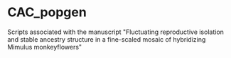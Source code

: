 # CAC_popgen
Scripts associated with the manuscript "Fluctuating reproductive isolation and stable ancestry structure in a fine-scaled mosaic of hybridizing Mimulus monkeyflowers"
